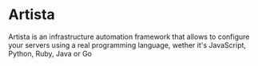 # Artista
Artista is an infrastructure automation framework that allows to configure your servers using a real
programming language, wether it's JavaScript, Python, Ruby, Java or Go
